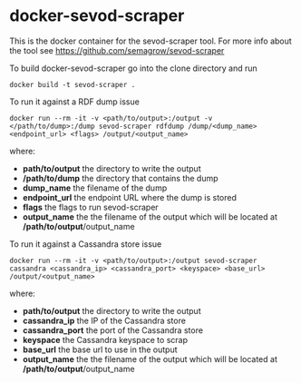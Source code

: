# docker-sevod-scraper

This is the docker container for the sevod-scraper tool. For more info about the tool see https://github.com/semagrow/sevod-scraper

To build docker-sevod-scraper go into the clone directory and run

    docker build -t sevod-scraper .

To run it against a RDF dump issue

    docker run --rm -it -v <path/to/output>:/output -v </path/to/dump>:/dump sevod-scraper rdfdump /dump/<dump_name> <endpoint_url> <flags> /output/<output_name>

where:
* **path/to/output** the directory to write the output
* **/path/to/dump** the directory that contains the dump
* **dump_name** the filename of the dump
* **endpoint_url** the endpoint URL where the dump is stored
* **flags** the flags to run sevod-scraper
* **output_name** the the filename of the output which will be located at **/path/to/output**/output_name

To run it against a Cassandra store issue

    docker run --rm -it -v <path/to/output>:/output sevod-scraper cassandra <cassandra_ip> <cassandra_port> <keyspace> <base_url> /output/<output_name>

where:
* **path/to/output** the directory to write the output
* **cassandra_ip** the IP of the Cassandra store
* **cassandra_port** the port of the Cassandra store
* **keyspace** the Cassandra keyspace to scrap
* **base_url** the base url to use in the output
* **output_name** the the filename of the output which will be located at **/path/to/output**/output_name
